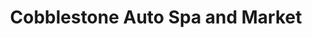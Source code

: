 ---
title: "Cobblestone Auto Spa and Market"
url: /surprise/cobblestone-auto-spa-and-market/
shop: convenience
---